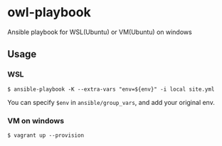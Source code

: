 owl-playbook
============

Ansible playbook for WSL(Ubuntu) or VM(Ubuntu) on windows


Usage
-----


### WSL

```
$ ansible-playbook -K --extra-vars "env=${env}" -i local site.yml
```

You can specify `$env` in `ansible/group_vars`, and add your original env.


### VM on windows

```
$ vagrant up --provision
```

